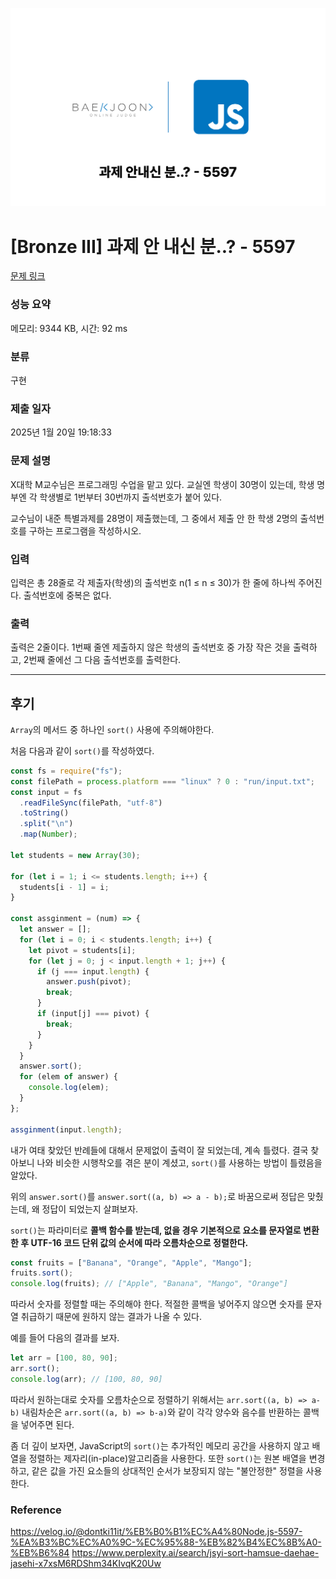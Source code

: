![1](과제%20안내신%20분.._%20-%205597.jpg)

# [Bronze III] 과제 안 내신 분..? - 5597 

[문제 링크](https://www.acmicpc.net/problem/5597) 

### 성능 요약

메모리: 9344 KB, 시간: 92 ms

### 분류

구현

### 제출 일자

2025년 1월 20일 19:18:33

### 문제 설명

<p>X대학 M교수님은 프로그래밍 수업을 맡고 있다. 교실엔 학생이 30명이 있는데, 학생 명부엔 각 학생별로 1번부터 30번까지 출석번호가 붙어 있다.</p>

<p>교수님이 내준 특별과제를 28명이 제출했는데, 그 중에서 제출 안 한 학생 2명의 출석번호를 구하는 프로그램을 작성하시오.</p>

### 입력 

 <p>입력은 총 28줄로 각 제출자(학생)의 출석번호 n(1 ≤ n ≤ 30)가 한 줄에 하나씩 주어진다. 출석번호에 중복은 없다.</p>

### 출력 

 <p>출력은 2줄이다. 1번째 줄엔 제출하지 않은 학생의 출석번호 중 가장 작은 것을 출력하고, 2번째 줄에선 그 다음 출석번호를 출력한다.</p>

 ---

 ## 후기

`Array`의 메서드 중 하나인 `sort()` 사용에 주의해야한다.

처음 다음과 같이 `sort()`를 작성하였다.

```javascript
const fs = require("fs");
const filePath = process.platform === "linux" ? 0 : "run/input.txt";
const input = fs
  .readFileSync(filePath, "utf-8")
  .toString()
  .split("\n")
  .map(Number);

let students = new Array(30);

for (let i = 1; i <= students.length; i++) {
  students[i - 1] = i;
}

const assginment = (num) => {
  let answer = [];
  for (let i = 0; i < students.length; i++) {
    let pivot = students[i];
    for (let j = 0; j < input.length + 1; j++) {
      if (j === input.length) {
        answer.push(pivot);
        break;
      }
      if (input[j] === pivot) {
        break;
      }
    }
  }
  answer.sort();
  for (elem of answer) {
    console.log(elem);
  }
};

assginment(input.length);

```

내가 여태 찾았던 반례들에 대해서 문제없이 출력이 잘 되었는데, 계속 틀렸다.
결국 찾아보니 나와 비슷한 시행착오를 겪은 분이 계셨고, `sort()`를 사용하는 방법이 틀렸음을 알았다.

위의 `answer.sort()`를 `answer.sort((a, b) => a - b);`로 바꿈으로써 정답은 맞췄는데, 왜 정답이 되었는지 살펴보자.

`sort()`는 파라미터로 **콜백 함수를 받는데, 없을 경우 기본적으로 요소를 문자열로 변환한 후 UTF-16 코드 단위 값의 순서에 따라 오름차순으로 정렬한다.**

```javascript
const fruits = ["Banana", "Orange", "Apple", "Mango"];
fruits.sort();
console.log(fruits); // ["Apple", "Banana", "Mango", "Orange"]
```

따라서 숫자를 정렬할 때는 주의해야 한다. 적절한 콜백을 넣어주지 않으면 숫자를 문자열 취급하기 때문에 원하지 않는 결과가 나올 수 있다.

예를 들어 다음의 결과를 보자.


```javascript
let arr = [100, 80, 90];
arr.sort();
console.log(arr); // [100, 80, 90]
```

따라서 원하는대로 숫자를 오름차순으로 정렬하기 위해서는 `arr.sort((a, b) => a-b)` 내림차순은 `arr.sort((a, b) => b-a)`와 같이 각각 양수와 음수를 반환하는 콜백을 넣어주면 된다.

좀 더 깊이 보자면, JavaScript의 `sort()`는 추가적인 메모리 공간을 사용하지 않고 배열을 정렬하는 제자리(in-place)알고리즘을 사용한다.
또한 `sort()`는 원본 배열을 변경하고, 같은 값을 가진 요소들의 상대적인 순서가 보장되지 않는 "불안정한" 정렬을 사용한다.


### Reference
https://velog.io/@dontki11it/%EB%B0%B1%EC%A4%80Node.js-5597-%EA%B3%BC%EC%A0%9C-%EC%95%88-%EB%82%B4%EC%8B%A0-%EB%B6%84
https://www.perplexity.ai/search/jsyi-sort-hamsue-daehae-jasehi-x7xsM6RDShm34KIvqK20Uw